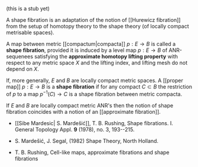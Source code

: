 (this is a stub yet)

A shape fibration is an adaptation of the notion of [[Hurewicz fibration]] from the setup of homotopy theory to the shape theory (of locally compact metrisable spaces). 

A map between metric [[compactum|compacta]] $p : E\to B$ is called a 
**shape fibration**, provided it is induced by a level map $p : E\to B$ of ANR-sequenees satisfying the **approximate homotopy lifting property** with respect to any metric space $X$ and the lifting index, and lifting mesh do 
not depend on $X$. 

If, more generally, $E$ and $B$ are locally compact metric spaces. A 
[[proper map]] $p : E\to B$ is a **shape fibration** if for any compact $C\subset B$ the restriction of $p$ to a map $p^{-1}(C)\to C$ is a shape fibration between metric compacta. 

If $E$ and $B$ are locally compact metric ANR's then the notion of shape fibration coincides with a notion of an [[approximate fibration]]. 

* [[Sibe Mardesic| S. Mardešić]], T. B. Rushing, Shape fibrations. I.  General Topology Appl.  __9__  (1978), no. 3, 193--215. 

* S. Marde&#353;i&#263;, J. Segal, (1982) Shape Theory, North Holland.  

* T. B. Rushing, Cell-like maps, approximate fibrations and shape fibrations  

